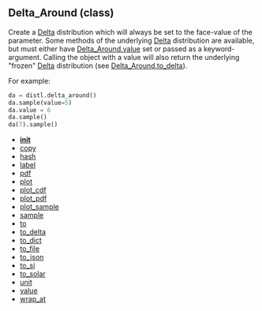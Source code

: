 ## Delta_Around (class)


Create a [Delta](Delta.md) distribution which will always be set to the face-value
of the parameter.  Some methods of the underlying [Delta](Delta.md) distribution are
available, but must either have [Delta_Around.value](Delta_Around.value.md) set or passed as
a keyword-argument.  Calling the object with a value will also return
the underlying "frozen" [Delta](Delta.md) distribution (see [Delta_Around.to_delta](Delta_Around.to_delta.md)).


For example:

```py
da = distl.delta_around()
da.sample(value=5)
da.value = 6
da.sample()
da(7).sample()
```




* [__init__](Delta_Around.__init__.md)
* [copy](Delta_Around.copy.md)
* [hash](Delta_Around.hash.md)
* [label](Delta_Around.label.md)
* [pdf](Delta_Around.pdf.md)
* [plot](Delta_Around.plot.md)
* [plot_cdf](Delta_Around.plot_cdf.md)
* [plot_pdf](Delta_Around.plot_pdf.md)
* [plot_sample](Delta_Around.plot_sample.md)
* [sample](Delta_Around.sample.md)
* [to](Delta_Around.to.md)
* [to_delta](Delta_Around.to_delta.md)
* [to_dict](Delta_Around.to_dict.md)
* [to_file](Delta_Around.to_file.md)
* [to_json](Delta_Around.to_json.md)
* [to_si](Delta_Around.to_si.md)
* [to_solar](Delta_Around.to_solar.md)
* [unit](Delta_Around.unit.md)
* [value](Delta_Around.value.md)
* [wrap_at](Delta_Around.wrap_at.md)
